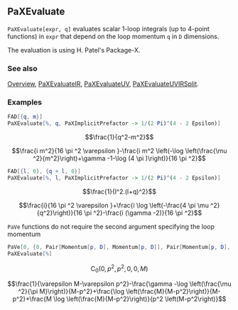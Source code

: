 ## PaXEvaluate

`PaXEvaluate[expr, q]` evaluates scalar 1-loop integrals (up to 4-point functions) in `expr` that depend on the loop momentum `q` in `D` dimensions.

The evaluation is using H. Patel's Package-X.

### See also

[Overview](Extra/FeynHelpers.md), [PaXEvaluateIR](PaXEvaluateIR.md), [PaXEvaluateUV](PaXEvaluateUV.md), [PaXEvaluateUVIRSplit](PaXEvaluateUVIRSplit.md).

### Examples

```mathematica
FAD[{q, m}]
PaXEvaluate[%, q, PaXImplicitPrefactor -> 1/(2 Pi)^(4 - 2 Epsilon)]
```

$$\frac{1}{q^2-m^2}$$

$$\frac{i m^2}{16 \pi ^2 \varepsilon }-\frac{i m^2 \left(-\log \left(\frac{\mu ^2}{m^2}\right)+\gamma -1-\log (4 \pi )\right)}{16 \pi ^2}$$

```mathematica
FAD[{l, 0}, {q + l, 0}]
PaXEvaluate[%, l, PaXImplicitPrefactor -> 1/(2 Pi)^(4 - 2 Epsilon)]
```

$$\frac{1}{l^2.(l+q)^2}$$

$$\frac{i}{16 \pi ^2 \varepsilon }+\frac{i \log \left(-\frac{4 \pi  \mu ^2}{q^2}\right)}{16 \pi ^2}-\frac{i (\gamma -2)}{16 \pi ^2}$$

`PaVe` functions do not require the second argument specifying the loop momentum

```mathematica
PaVe[0, {0, Pair[Momentum[p, D], Momentum[p, D]], Pair[Momentum[p, D], Momentum[p, D]]}, {0, 0, M}]
PaXEvaluate[%]
```

$$\text{C}_0\left(0,p^2,p^2,0,0,M\right)$$

$$\frac{1}{\varepsilon  M-\varepsilon  p^2}-\frac{\gamma -\log \left(\frac{\mu ^2}{\pi  M}\right)}{M-p^2}+\frac{\log \left(\frac{M}{M-p^2}\right)}{M-p^2}+\frac{M \log \left(\frac{M}{M-p^2}\right)}{p^2 \left(M-p^2\right)}$$